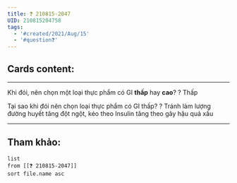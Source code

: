 ```yaml
---
title: ❓ 210815-2047
UID: 210815204758
tags:
  - '#created/2021/Aug/15'
  - '#question❓'
---
```


## Cards content:
---

Khi đói, nên chọn một loại thực phẩm có GI **thấp** hay **cao**?
?
Thấp
<!--SR:!2021-10-20,49,290-->

Tại sao khi đói nên chọn loại thực phẩm có GI thấp?
?
Tránh làm lượng đường huyết tăng đột ngột, kéo theo Insulin tăng theo gây hậu quả xấu
<!--SR:!2021-09-21,25,270-->



---

## Tham khảo:
```dataview
list
from [[❓ 210815-2047]]
sort file.name asc
```